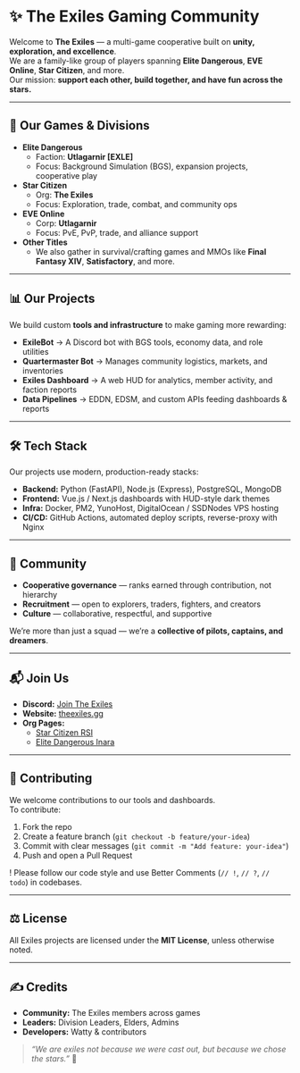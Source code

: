 # ✨ The Exiles Gaming Community

Welcome to **The Exiles** — a multi-game cooperative built on **unity, exploration, and excellence**.  
We are a family-like group of players spanning **Elite Dangerous**, **EVE Online**, **Star Citizen**, and more.  
Our mission: **support each other, build together, and have fun across the stars.**

---

## 🚀 Our Games & Divisions

- **Elite Dangerous**  
  - Faction: **Utlagarnir [EXLE]**  
  - Focus: Background Simulation (BGS), expansion projects, cooperative play
- **Star Citizen**  
  - Org: **The Exiles**  
  - Focus: Exploration, trade, combat, and community ops
- **EVE Online**  
  - Corp: **Utlagarnir**  
  - Focus: PvE, PvP, trade, and alliance support
- **Other Titles**  
  - We also gather in survival/crafting games and MMOs like **Final Fantasy XIV**, **Satisfactory**, and more.

---

## 📊 Our Projects

We build custom **tools and infrastructure** to make gaming more rewarding:

- **ExileBot** → A Discord bot with BGS tools, economy data, and role utilities  
- **Quartermaster Bot** → Manages community logistics, markets, and inventories  
- **Exiles Dashboard** → A web HUD for analytics, member activity, and faction reports  
- **Data Pipelines** → EDDN, EDSM, and custom APIs feeding dashboards & reports  

---

## 🛠️ Tech Stack

Our projects use modern, production-ready stacks:

- **Backend:** Python (FastAPI), Node.js (Express), PostgreSQL, MongoDB  
- **Frontend:** Vue.js / Next.js dashboards with HUD-style dark themes  
- **Infra:** Docker, PM2, YunoHost, DigitalOcean / SSDNodes VPS hosting  
- **CI/CD:** GitHub Actions, automated deploy scripts, reverse-proxy with Nginx  

---

## 🌌 Community

- **Cooperative governance** — ranks earned through contribution, not hierarchy  
- **Recruitment** — open to explorers, traders, fighters, and creators  
- **Culture** — collaborative, respectful, and supportive  

We’re more than just a squad — we’re a **collective of pilots, captains, and dreamers**.

---

## 📬 Join Us

- **Discord:** [Join The Exiles](https://discord.gg/your-invite-link)  
- **Website:** [theexiles.gg](https://theexiles.gg)  
- **Org Pages:**  
  - [Star Citizen RSI](https://robertsspaceindustries.com/orgs/THEEXILES)  
  - [Elite Dangerous Inara](https://inara.cz/squadron/12345)  

---

## 📖 Contributing

We welcome contributions to our tools and dashboards.  
To contribute:

1. Fork the repo  
2. Create a feature branch (`git checkout -b feature/your-idea`)  
3. Commit with clear messages (`git commit -m "Add feature: your-idea"`)  
4. Push and open a Pull Request  

! Please follow our code style and use Better Comments (`// !`, `// ?`, `// todo`) in codebases.

---

## ⚖️ License

All Exiles projects are licensed under the **MIT License**, unless otherwise noted.

---

## ✍️ Credits

- **Community:** The Exiles members across games  
- **Leaders:** Division Leaders, Elders, Admins  
- **Developers:** Watty & contributors  

> *“We are exiles not because we were cast out, but because we chose the stars.”* 🌠
